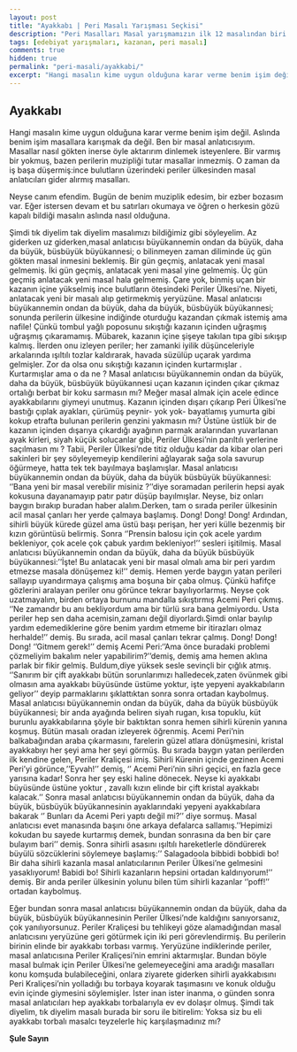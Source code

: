```yaml
---
layout: post
title: "Ayakkabı | Peri Masalı Yarışması Seçkisi"
description: "Peri Masalları Masal yarışmamızın ilk 12 masalından biri Şule Sayın'ın kaleminden..."
tags: [edebiyat yarışmaları, kazanan, peri masalı]
comments: true
hidden: true
permalink: "peri-masali/ayakkabi/"
excerpt: "Hangi masalın kime uygun olduğuna karar verme benim işim değil. Aslında benim işim masallara karışmak da değil. Ben bir masal anlatıcısıyım. Masallar nasıl gökten inerse öyle aktarırım dinlemek isteyenlere. Bir varmış bir yokmuş, bazen perilerin muzipliği tutar masallar inmezmiş. O zaman da iş başa düşermiş:ince bulutların üzerindeki periler ülkesinden masal anlatıcıları gider alırmış masalları."
---
```


## Ayakkabı

Hangi masalın kime uygun olduğuna karar verme benim işim değil. Aslında benim işim masallara karışmak da değil. Ben bir masal anlatıcısıyım. Masallar nasıl gökten inerse öyle aktarırım dinlemek isteyenlere. Bir varmış bir yokmuş, bazen perilerin muzipliği tutar masallar inmezmiş. O zaman da iş başa düşermiş:ince bulutların üzerindeki periler ülkesinden masal anlatıcıları gider alırmış masalları.  

Neyse canım efendim. Bugün de benim muziplik edesim, bir ezber bozasım var. Eğer istersen devam et bu satırları okumaya ve öğren o herkesin gözü kapalı bildiği masalın aslında nasıl olduğuna.  

Şimdi tık diyelim tak diyelim masalımızı bildiğimiz gibi söyleyelim. Az giderken uz giderken,masal anlatıcısı büyükannemin ondan da büyük, daha da büyük, büsbüyük büyükannesi; o bilinmeyen zaman diliminde üç gün gökten masal inmesini beklemiş. Bir gün geçmiş, anlatacak yeni masal gelmemiş. İki gün geçmiş, anlatacak yeni masal yine gelmemiş. Üç gün geçmiş anlatacak yeni masal hala gelmemiş. Çare yok, binmiş uçan bir kazanın içine yükselmiş ince bulutların ötesindeki Periler Ülkesi’ne. Niyeti, anlatacak yeni bir masalı alıp getirmekmiş yeryüzüne. Masal anlatıcısı büyükannemin ondan da büyük, daha da büyük, büsbüyük büyükannesi; sonunda perilerin ülkesine indiğinde oturduğu kazandan çıkmak istemiş ama nafile! Çünkü tombul yağlı poposunu sıkıştığı kazanın içinden uğraşmış uğraşmış çıkaramamış. Mübarek, kazanın içine şişeye takılan tıpa gibi sıkışıp kalmış. İlerden onu izleyen periler; her zamanki iyilik düşünceleriyle arkalarında ışıltılı tozlar kaldırarak, havada süzülüp uçarak yardıma gelmişler. Zor da olsa onu sıkıştığı kazanın içinden kurtarmışlar . Kurtarmışlar ama o da ne ? Masal anlatıcısı büyükannemin ondan da büyük, daha da büyük, büsbüyük büyükannesi uçan kazanın içinden çıkar çıkmaz ortalığı berbat bir koku sarmasın mı? Meğer masal almak için acele edince ayakkabılarını giymeyi unutmuş. Kazanın içinden dışarı çıkarıp Peri Ülkesi’ne bastığı çıplak ayakları, çürümüş peynir- yok yok- bayatlamış yumurta gibi kokup etrafta bulunan perilerin genzini yakmasın mı? Üstüne üstlük bir de kazanın içinden dışarıya çıkardığı ayağının parmak aralarından yuvarlanan ayak kirleri, siyah küçük solucanlar gibi, Periler Ülkesi’nin parıltılı yerlerine saçılmasın mı ? Tabii, Periler Ülkesi’nde titiz olduğu kadar da kibar olan peri sakinleri bir şey söyleyemeyip kendilerini ağlayarak sağa sola savurup öğürmeye, hatta tek tek bayılmaya başlamışlar. Masal anlatıcısı büyükannemin ondan da büyük, daha da büyük büsbüyük büyükannesi: ‘’Bana yeni bir masal verebilir misiniz ?’’diye soramadan perilerin hepsi ayak kokusuna dayanamayıp patır patır düşüp bayılmışlar. Neyse, biz onları baygın bırakıp buradan haber alalım.Derken, tam o sırada periler ülkesinin acil masal çanları her yerde çalmaya başlamış. Dong! Dong! Dong! Ardından, sihirli büyük kürede güzel ama üstü başı perişan, her yeri külle bezenmiş bir kızın görüntüsü belirmiş. Sonra ‘’Prensin balosu için çok acele yardım bekleniyor, çok acele çok çabuk yardım bekleniyor!’’ sesleri işitilmiş. Masal anlatıcısı büyükannemin ondan da büyük, daha da büyük büsbüyük büyükannesi:’’İşte! Bu anlatacak yeni bir masal olmalı ama bir peri yardım etmezse masala dönüşemez ki!’’ demiş. Hemen yerde baygın yatan perileri sallayıp uyandırmaya çalışmış ama boşuna bir çaba olmuş. Çünkü hafifçe gözlerini aralayan periler onu görünce tekrar bayılıyorlarmış. Neyse çok uzatmayalım, birden ortaya burnunu mandalla sıkıştırmış Acemi Peri çıkmış. ‘’Ne zamandır bu anı bekliyordum ama bir türlü sıra bana gelmiyordu. Usta periler hep sen daha acemisin,zamanı değil diyorlardı.Şimdi onlar bayılıp yardım edemediklerine göre benim yardım etmeme bir itirazları olmaz herhalde!’’ demiş. Bu sırada, acil masal çanları tekrar çalmış. Dong! Dong! Dong! ‘’Gitmem gerek!’’ demiş Acemi Peri:‘’Ama önce buradaki problemi çözmeliyim bakalım neler yapabilirim?’’demiş, demiş ama hemen aklına parlak bir fikir gelmiş. Buldum,diye yüksek sesle sevinçli bir çığlık atmış. ‘’Sanırım bir çift ayakkabı bütün sorunlarımızı halledecek,zaten övünmek gibi olmasın ama ayakkabı büyüsünde üstüme yoktur, işte yepyeni ayakkabıların geliyor’’ deyip parmaklarını şıklattıktan sonra sonra ortadan kaybolmuş. Masal anlatıcısı büyükannemin ondan da büyük, daha da büyük büsbüyük büyükannesi; bir anda ayağında beliren siyah rugan, kısa topuklu, küt burunlu ayakkabılarına şöyle bir baktıktan sonra hemen sihirli kürenin yanına koşmuş. Bütün masalı oradan izleyerek öğrenmiş. Acemi Peri’nin balkabağından araba çıkarmasını, farelerin güzel atlara dönüşmesini, kristal ayakkabıyı her şeyi ama her şeyi görmüş. Bu sırada baygın yatan perilerden ilk kendine gelen, Periler Kraliçesi imiş. Sihirli Kürenin içinde gezinen Acemi Peri’yi görünce,’’Eyvah!’’ demiş, ‘’ Acemi Peri’nin sihri geçici, en fazla gece yarısına kadar! Sonra her şey eski haline dönecek. Neyse ki ayakkabı büyüsünde üstüne yoktur , zavallı kızın elinde bir çift kristal ayakkabı kalacak.’’ Sonra masal anlatıcısı büyükannemin ondan da büyük, daha da büyük, büsbüyük büyükannesinin ayaklarındaki yepyeni ayakkabılara bakarak ‘’ Bunları da Acemi Peri yaptı değil mi?’’ diye sormuş. Masal anlatıcısı evet manasında başını öne arkaya defalarca sallamış.’’Hepimizi kokudan bu sayede kurtarmış demek, bundan sonrasına da ben bir çare bulayım bari’’ demiş. Sonra sihirli asasını ışıltılı hareketlerle döndürerek büyülü sözcüklerini söylemeye başlamış:’’ Salagadoola bibbidi bobbidi bo! Bir daha sihirli kazanla masal anlatıcılarının Periler Ülkesi’ne gelmesini yasaklıyorum! Babidi bo! Sihirli kazanların hepsini ortadan kaldırıyorum!’’ demiş. Bir anda periler ülkesinin yolunu bilen tüm sihirli kazanlar ‘’poff!’’ ortadan kaybolmuş.  

Eğer bundan sonra masal anlatıcısı büyükannemin ondan da büyük, daha da büyük, büsbüyük büyükannesinin Periler Ülkesi’nde kaldığını sanıyorsanız, çok yanılıyorsunuz. Periler Kraliçesi bu tehlikeyi göze alamadığından masal anlatıcısını yeryüzüne geri götürmek için iki peri görevlendirmiş. Bu perilerin birinin elinde bir ayakkabı torbası varmış. Yeryüzüne indiklerinde periler, masal anlatıcısına Periler Kraliçesi’nin emrini aktarmışlar. Bundan böyle masal bulmak için Periler Ülkesi’ne gelemeyeceğini ama aradığı masalları konu komşuda bulabileceğini, onlara ziyarete giderken sihirli ayakkabısını Peri Kraliçesi’nin yolladığı bu torbaya koyarak taşımasını ve konuk olduğu evin içinde giymesini söylemişler. İster inan ister inanma, o günden sonra masal anlatıcıları hep ayakkabı torbalarıyla ev ev dolaşır olmuş. Şimdi tak diyelim, tık diyelim masalı burada bir soru ile bitirelim: Yoksa siz bu eli ayakkabı torbalı masalcı teyzelerle hiç karşılaşmadınız mı?  

**Şule Sayın**
